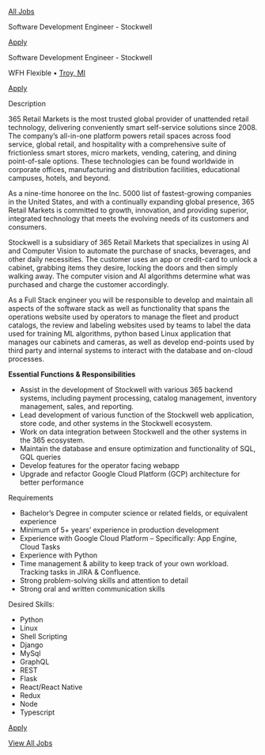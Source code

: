 [All Jobs](https://recruiting.paylocity.com/recruiting/jobs/All/d9282170-896e-4b00-bec5-34963f54aad8/365-Retail-Markets "All Jobs")
>
Software Development Engineer - Stockwell

[Apply](/Recruiting/Jobs/Apply/2733438)

Software Development Engineer - Stockwell

WFH Flexible  • [Troy, MI](http://maps.google.com/maps?q=1743+Maplelawn+Troy+MI+USA+48084 "External Link Opens a New Window")

[Apply](/Recruiting/Jobs/Apply/2733438)

Description

365 Retail Markets is the most trusted global provider of unattended retail technology, delivering conveniently smart self-service solutions since 2008. The company’s all-in-one platform powers retail spaces across food service, global retail, and hospitality with a comprehensive suite of frictionless smart stores, micro markets, vending, catering, and dining point-of-sale options. These technologies can be found worldwide in corporate offices, manufacturing and distribution facilities, educational campuses, hotels, and beyond.

As a nine-time honoree on the Inc. 5000 list of fastest-growing companies in the United States, and with a continually expanding global presence, 365 Retail Markets is committed to growth, innovation, and providing superior, integrated technology that meets the evolving needs of its customers and consumers.

Stockwell is a subsidiary of 365 Retail Markets that specializes in using AI and Computer Vision to automate the purchase of snacks, beverages, and other daily necessities. The customer uses an app or credit-card to unlock a cabinet, grabbing items they desire, locking the doors and then simply walking away. The computer vision and AI algorithms determine what was purchased and charge the customer accordingly.

As a Full Stack engineer you will be responsible to develop and maintain all aspects of the software stack as well as functionality that spans the operations website used by operators to manage the fleet and product catalogs, the review and labeling websites used by teams to label the data used for training ML algorithms, python based Linux application that manages our cabinets and cameras, as well as develop end-points used by third party and internal systems to interact with the database and on-cloud processes.

**Essential Functions & Responsibilities**

- Assist in the development of Stockwell with various 365 backend systems, including payment processing, catalog management, inventory management, sales, and reporting.
- Lead development of various function of the Stockwell web application, store code, and other systems in the Stockwell ecosystem.
- Work on data integration between Stockwell and the other systems in the 365 ecosystem.
- Maintain the database and ensure optimization and functionality of SQL, GQL queries
- Develop features for the operator facing webapp
- Upgrade and refactor Google Cloud Platform (GCP) architecture for better performance

Requirements

- Bachelor’s Degree in computer science or related fields, or equivalent experience
- Minimum of 5+ years’ experience in production development
- Experience with Google Cloud Platform – Specifically: App Engine, Cloud Tasks
- Experience with Python
- Time management & ability to keep track of your own workload. Tracking tasks in JIRA & Confluence.
- Strong problem-solving skills and attention to detail
- Strong oral and written communication skills

Desired Skills:

- Python
- Linux
- Shell Scripting
- Django
- MySql
- GraphQL
- REST
- Flask
- React/React Native
- Redux
- Node
- Typescript

[Apply](/Recruiting/Jobs/Apply/2733438)

[View All Jobs](/Recruiting/Jobs/All/d9282170-896e-4b00-bec5-34963f54aad8)